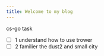 ```yaml
---
title: Welcome to my blog
---
```

cs-go task
- [ ] 1 understand how to use trower
- [ ] 2 familier the dust2 and small city
